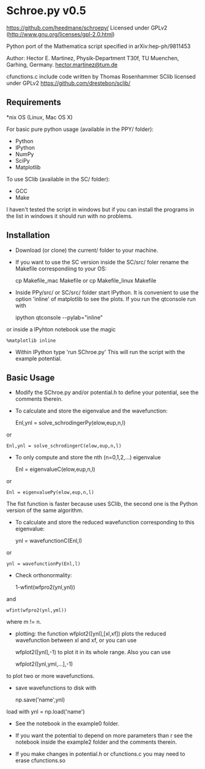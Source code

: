 Schroe.py v0.5
==============

https://github.com/heedmane/schroepy/
Licensed under GPLv2 (http://www.gnu.org/licenses/gpl-2.0.html)

Python port of the Mathematica script specified in arXiv:hep-ph/9811453

Author:
Hector E. Martinez, 
Physik-Department T30f,
TU Muenchen,
Garhing, Germany.
hector.martinez@tum.de

cfunctions.c include code written by Thomas Rosenhammer
SClib licensed under GPLv2 https://github.com/drestebon/sclib/


Requirements
------------
*nix OS (Linux, Mac OS X)

For basic pure python usage (available in the PPY/ folder):
 * Python
 * IPython
 * NumPy
 * SciPy
 * Matplotlib

To use SClib (available in the SC/ folder):
 * GCC
 * Make

I haven't tested the script in windows but if you can install the programs in the list
in windows it should run with no problems.


Installation 
------------

* Download (or clone) the current/ folder to your machine.

* If you want to use the SC version inside the SC/src/ foler rename the Makefile correspondiing to your OS:

    cp Makefile_mac Makefile
or 
    cp Makefile_linux Makefile

* Inside PPy/src/ or SC/src/ folder start IPython. It is convenient to use the option 'inline' of matplotlib to see the plots. If you run the qtconsole run with
 
    ipython qtconsole --pylab="inline"

or inside a IPyhton notebook use the magic

    %matplotlib inline

* Within IPython type 'run SChroe.py' This will run the script with the example potential.


Basic Usage 
-----------
* Modify the SChroe.py and/or potential.h to define your potential, see the comments therein. 

* To calculate and store the eigenvalue and the wavefunction:

    Enl,ynl = solve_schrodingerPy(elow,eup,n,l)

or

    Enl,ynl = solve_schrodingerC(elow,eup,n,l)


* To only compute and store the nth (n=0,1,2,...) eigenvalue 

    Enl = eigenvalueC(elow,eup,n,l)

or

    Enl = eigenvaluePy(elow,eup,n,l)

The fist function is faster because uses SClib, the second one is the Python version of the same algorithm.

* To calculate and store the reduced wavefunction corresponding to this eigenvalue:
    
    ynl = wavefunctionC(Enl,l) 

or  

    ynl = wavefunctionPy(Enl,l)

* Check orthonormality:

    1-wfint(wfpro2(ynl,ynl)) 

and 
    
    wfint(wfpro2(ynl,yml)) 

where m != n.

* plotting: the function 
    wfplot2([ynl],[xl,xf]) 
plots the reduced wavefunction between xl and xf, or you can use

    wfplot2([ynl],-1) 
to plot it in its whole range. Also you can use

    wfplot2([ynl,yml,...],-1)

to plot two or more wavefunctions.

* save wavefunctions to disk with

    np.save('name',ynl) 

load with 
    ynl = np.load('name')

* See the notebook in the example0 folder.

* If you want the potential to depend on more parameters than r see the notebook inside the example2 folder and the comments therein.

* If you make changes in potential.h or cfunctions.c you may need to erase cfunctions.so


